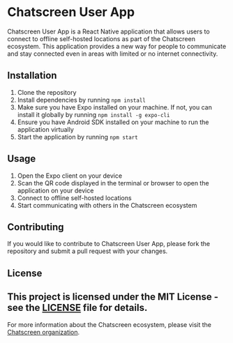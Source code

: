 # Chatscreen User App
Chatscreen User App is a React Native application that allows users to connect to offline self-hosted locations as part of the Chatscreen ecosystem. This application provides a new way for people to communicate and stay connected even in areas with limited or no internet connectivity.
## Installation
1. Clone the repository
2. Install dependencies by running `npm install`
3. Make sure you have Expo installed on your machine. If not, you can install it globally by running `npm install -g expo-cli`
4. Ensure you have Android SDK installed on your machine to run the application virtually
5. Start the application by running `npm start`
## Usage
1. Open the Expo client on your device
2. Scan the QR code displayed in the terminal or browser to open the application on your device
3. Connect to offline self-hosted locations
4. Start communicating with others in the Chatscreen ecosystem
## Contributing
If you would like to contribute to Chatscreen User App, please fork the repository and submit a pull request with your changes.
## License
This project is licensed under the MIT License - see the [LICENSE](LICENSE) file for details.
---
For more information about the Chatscreen ecosystem, please visit the [Chatscreen organization](https://github.com/chatscreen).
